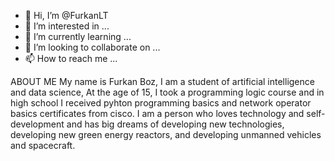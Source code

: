 - 👋 Hi, I’m @FurkanLT
- 👀 I’m interested in ...
- 🌱 I’m currently learning ...
- 💞️ I’m looking to collaborate on ...
- 📫 How to reach me ...

ABOUT ME 
My name is Furkan Boz, I am a student of artificial intelligence and data science,
At the age of 15, I took a programming logic course and in high school I received pyhton programming basics and network operator basics certificates from cisco.
I am a person who loves technology and self-development and has big dreams of developing new technologies, developing new green energy reactors, and developing unmanned vehicles and spacecraft. 
<!---
FurkanLT/FurkanLT is a ✨ special ✨ repository because its `README.md` (this file) appears on your GitHub profile.
You can click the Preview link to take a look at your changes.
--->
